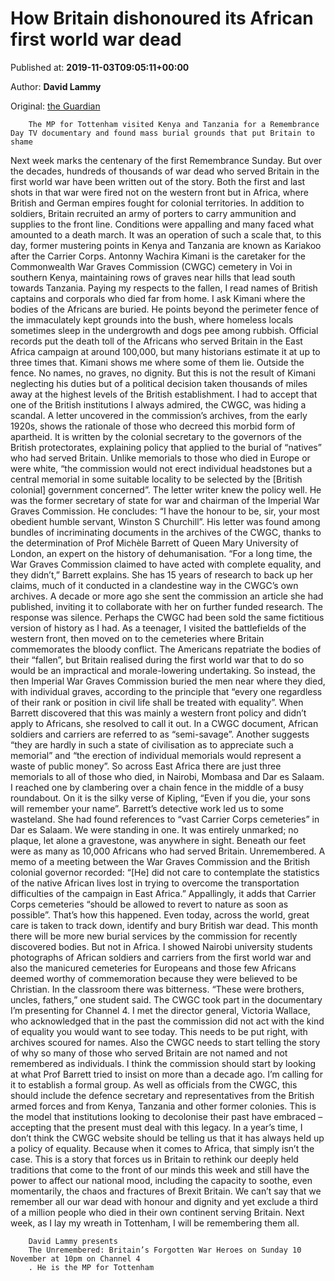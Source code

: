 
# How Britain dishonoured its African first world war dead

Published at: **2019-11-03T09:05:11+00:00**

Author: **David Lammy**

Original: [the Guardian](https://www.theguardian.com/world/2019/nov/03/how-britain-dishonoured-first-world-war-african-dead)


        The MP for Tottenham visited Kenya and Tanzania for a Remembrance Day TV documentary and found mass burial grounds that put Britain to shame
      
Next week marks the centenary of the first Remembrance Sunday. But over the decades, hundreds of thousands of war dead who served Britain in the first world war have been written out of the story. Both the first and last shots in that war were fired not on the western front but in Africa, where British and German empires fought for colonial territories.
In addition to soldiers, Britain recruited an army of porters to carry ammunition and supplies to the front line. Conditions were appalling and many faced what amounted to a death march. It was an operation of such a scale that, to this day, former mustering points in Kenya and Tanzania are known as Kariakoo after the Carrier Corps.
Antonny Wachira Kimani is the caretaker for the Commonwealth War Graves Commission (CWGC) cemetery in Voi in southern Kenya, maintaining rows of graves near hills that lead south towards Tanzania. Paying my respects to the fallen, I read names of British captains and corporals who died far from home. I ask Kimani where the bodies of the Africans are buried. He points beyond the perimeter fence of the immaculately kept grounds into the bush, where homeless locals sometimes sleep in the undergrowth and dogs pee among rubbish.
Official records put the death toll of the Africans who served Britain in the East Africa campaign at around 100,000, but many historians estimate it at up to three times that. Kimani shows me where some of them lie. Outside the fence. No names, no graves, no dignity.
But this is not the result of Kimani neglecting his duties but of a political decision taken thousands of miles away at the highest levels of the British establishment. I had to accept that one of the British institutions I always admired, the CWGC, was hiding a scandal.
A letter uncovered in the commission’s archives, from the early 1920s, shows the rationale of those who decreed this morbid form of apartheid. It is written by the colonial secretary to the governors of the British protectorates, explaining policy that applied to the burial of “natives” who had served Britain. Unlike memorials to those who died in Europe or were white, “the commission would not erect individual headstones but a central memorial in some suitable locality to be selected by the [British colonial] government concerned”. The letter writer knew the policy well. He was the former secretary of state for war and chairman of the Imperial War Graves Commission. He concludes: “I have the honour to be, sir, your most obedient humble servant, Winston S Churchill”.
His letter was found among bundles of incriminating documents in the archives of the CWGC, thanks to the determination of Prof Michèle Barrett of Queen Mary University of London, an expert on the history of dehumanisation. “For a long time, the War Graves Commission claimed to have acted with complete equality, and they didn’t,” Barrett explains. She has 15 years of research to back up her claims, much of it conducted in a clandestine way in the CWGC’s own archives. A decade or more ago she sent the commission an article she had published, inviting it to collaborate with her on further funded research. The response was silence.
Perhaps the CWGC had been sold the same fictitious version of history as I had. As a teenager, I visited the battlefields of the western front, then moved on to the cemeteries where Britain commemorates the bloody conflict. The Americans repatriate the bodies of their “fallen”, but Britain realised during the first world war that to do so would be an impractical and morale-lowering undertaking. So instead, the then Imperial War Graves Commission buried the men near where they died, with individual graves, according to the principle that “every one regardless of their rank or position in civil life shall be treated with equality”. When Barrett discovered that this was mainly a western front policy and didn’t apply to Africans, she resolved to call it out.
In a CWGC document, African soldiers and carriers are referred to as “semi-savage”. Another suggests “they are hardly in such a state of civilisation as to appreciate such a memorial” and “the erection of individual memorials would represent a waste of public money”. So across East Africa there are just three memorials to all of those who died, in Nairobi, Mombasa and Dar es Salaam. I reached one by clambering over a chain fence in the middle of a busy roundabout. On it is the silky verse of Kipling, “Even if you die, your sons will remember your name”.
Barrett’s detective work led us to some wasteland. She had found references to “vast Carrier Corps cemeteries” in Dar es Salaam. We were standing in one. It was entirely unmarked; no plaque, let alone a gravestone, was anywhere in sight. Beneath our feet were as many as 10,000 Africans who had served Britain. Unremembered.
A memo of a meeting between the War Graves Commission and the British colonial governor recorded: “[He] did not care to contemplate the statistics of the native African lives lost in trying to overcome the transportation difficulties of the campaign in East Africa.” Appallingly, it adds that Carrier Corps cemeteries “should be allowed to revert to nature as soon as possible”. That’s how this happened. Even today, across the world, great care is taken to track down, identify and bury British war dead. This month there will be more new burial services by the commission for recently discovered bodies. But not in Africa.
I showed Nairobi university students photographs of African soldiers and carriers from the first world war and also the manicured cemeteries for Europeans and those few Africans deemed worthy of commemoration because they were believed to be Christian. In the classroom there was bitterness. “These were brothers, uncles, fathers,” one student said.
The CWGC took part in the documentary I’m presenting for Channel 4. I met the director general, Victoria Wallace, who acknowledged that in the past the commission did not act with the kind of equality you would want to see today.
This needs to be put right, with archives scoured for names. Also the CWGC needs to start telling the story of why so many of those who served Britain are not named and not remembered as individuals.
I think the commission should start by looking at what Prof Barrett tried to insist on more than a decade ago. I’m calling for it to establish a formal group. As well as officials from the CWGC, this should include the defence secretary and representatives from the British armed forces and from Kenya, Tanzania and other former colonies.
This is the model that institutions looking to decolonise their past have embraced – accepting that the present must deal with this legacy. In a year’s time, I don’t think the CWGC website should be telling us that it has always held up a policy of equality. Because when it comes to Africa, that simply isn’t the case.
This is a story that forces us in Britain to rethink our deeply held traditions that come to the front of our minds this week and still have the power to affect our national mood, including the capacity to soothe, even momentarily, the chaos and fractures of Brexit Britain. We can’t say that we remember all our war dead with honour and dignity and yet exclude a third of a million people who died in their own continent serving Britain. Next week, as I lay my wreath in Tottenham, I will be remembering them all.

        David Lammy presents 
        The Unremembered: Britain’s Forgotten War Heroes on Sunday 10 November at 10pm on Channel 4
        . He is the MP for Tottenham
      

